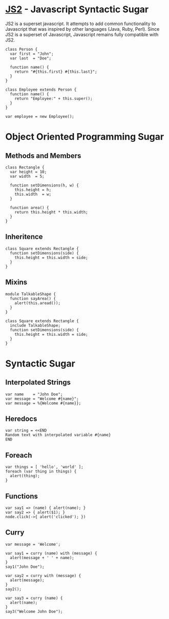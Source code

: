 [JS2](http://github.com/jeffsu/js2) - Javascript Syntactic Sugar
======================================================================

JS2 is a superset javascript.  It attempts to add common functionality to Javascript that was 
inspired by other languages (Java, Ruby, Perl).  Since JS2 is a superset of Javascript, Javascript 
remains fully compatible with JS2.

    class Person {
      var first = "John";
      var last  = "Doe";

      function name() {
        return "#{this.first} #{this.last}";
      }
    }

    class Employee extends Person {
      function name() {
        return "Employee:" + this.super(); 
      }
    }

    var employee = new Employee();

Object Oriented Programming Sugar
=================================

Methods and Members
-------------------
    class Rectangle {
      var height = 10;
      var width  = 5;
    
      function setDimensions(h, w) {
        this.height = h;
        this.width  = w;
      }
    
      function area() {
        return this.height * this.width;
      }
    }

Inheritence
-----------
    class Square extends Rectangle {
      function setDimensions(side) {
        this.height = this.width = side;
      }
    }

Mixins
------
    module TalkableShape {
      function sayArea() {
        alert(this.aread());
      }
    }
  
    class Square extends Rectangle {
      include TalkableShape;
      function setDimensions(side) {
        this.height = this.width = side;
      }
    }

Syntactic Sugar
===============

Interpolated Strings
--------------------
    var name    = "John Doe";
    var message = "Welcome #{name}";
    var message = %{Welcome #{name}};

Heredocs
--------
    var string = <<END
    Random text with interpolated variable #{name}
    END

Foreach
-------
    var things = [ 'hello', 'world' ];
    foreach (var thing in things) {
      alert(thing);
    }

Functions
---------
    var say1 => (name) { alert(name); }
    var say2 => { alert($1); }
    node.click(->{ alert('clicked'); })

Curry
-----
    var message = 'Welcome';

    var say1 = curry (name) with (message) {
      alert(message + ' ' + name); 
    }
    say1("John Doe");

    var say2 = curry with (message) {
      alert(message); 
    }
    say2();

    var say3 = curry (name) {
      alert(name);
    }
    say3("Welcome John Doe");
